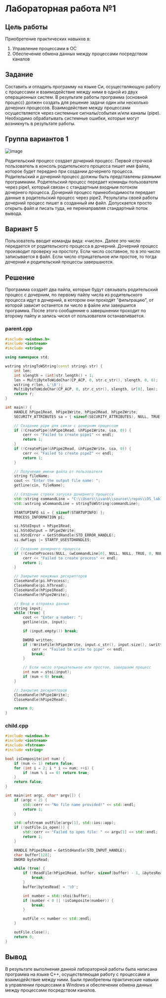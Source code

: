 # Лабораторная работа №1

## Цель работы
Приобретение практических навыков в:
  1. Управление процессами в ОС
  2. Обеспечение обмена данных между процессами посредством каналов

## Задание
Составить и отладить программу на языке Си, осуществляющую работу с процессами и
взаимодействие между ними в одной из двух операционных систем. В результате работы
программа (основной процесс) должен создать для решение задачи один или несколько
дочерних процессов. Взаимодействие между процессами осуществляется через системные
сигналы/события и/или каналы (pipe).
Необходимо обрабатывать системные ошибки, которые могут возникнуть в результате работы.

## Группа вариантов 1

![image](https://github.com/user-attachments/assets/85fe6f8b-a2c3-407d-acdf-aa2106fa270c)

Родительский процесс создает дочерний процесс. Первой строчкой пользователь в консоль
родительского процесса пишет имя файла, которое будет передано при создании дочернего
процесса. Родительский и дочерний процесс должны быть представлены разными программами.
Родительский процесс передает команды пользователя через pipe1, который связан с
стандартным входным потоком дочернего процесса. Дочерний процесс принеобходимости
передает данные в родительский процесс через pipe2. Результаты своей работы дочерний
процесс пишет в созданный им файл. Допускается просто открыть файл и писать туда, не
перенаправляя стандартный поток вывода.

## Вариант 5

Пользователь вводит команды вида: «число<endline>». Далее это число передается от
родительского процесса в дочерний. Дочерний процесс производит проверку на простоту. Если
число составное, то в это число записывается в файл. Если число отрицательное или простое, то
тогда дочерний и родительский процессы завершаются.

## Решение
Программа создаёт два пайпа, которые будут связывать родительский процесс с дочерним, по первому
пайпу числа из родительского процесса идут в дочерний, в котором они проходят "фильтрацию", от
которой зависит останется ли число в файле или завершится программа. После этого сообщенние о завершнении
проходит по второму пайпу и запись чисел от пользователя останавливается.

### parent.cpp
```cpp
#include <windows.h>
#include <iostream>
#include <string>

using namespace std;

wstring stringToWString(const string& str) {
    int len;
    int slength = (int)str.length() + 1;
    len = MultiByteToWideChar(CP_ACP, 0, str.c_str(), slength, 0, 0);
    wstring r(len, L'\0');
    MultiByteToWideChar(CP_ACP, 0, str.c_str(), slength, &r[0], len);
    return r;
}

int main() {
    HANDLE hPipe1Read, hPipe1Write, hPipe2Read, hPipe2Write;
    SECURITY_ATTRIBUTES sa = { sizeof(SECURITY_ATTRIBUTES), NULL, TRUE };

    // Создание pipe для связи с дочерним процессом
    if (!CreatePipe(&hPipe1Read, &hPipe1Write, &sa, 0)) {
        cerr << "Failed to create pipe1" << endl;
        return 1;
    }
    if (!CreatePipe(&hPipe2Read, &hPipe2Write, &sa, 0)) {
        cerr << "Failed to create pipe2" << endl;
        return 1;
    }

    // Получение имени файла от пользователя
    string fileName;
    cout << "Enter the output file name: ";
    getline(cin, fileName);

    // Создание строки запуска дочернего процесса
    std::string commandLine = "C:\\Users\\ivanb\\source\\repos\\OS_lab1_child\\x64\\Debug\\OS_lab1_child.exe " + fileName;
    std::wstring wCommandLine = stringToWString(commandLine);

    STARTUPINFO si = { sizeof(STARTUPINFO) };
    PROCESS_INFORMATION pi;

    si.hStdInput = hPipe1Read;
    si.hStdOutput = hPipe2Write;
    si.hStdError = GetStdHandle(STD_ERROR_HANDLE);
    si.dwFlags |= STARTF_USESTDHANDLES;

    // Создание дочернего процесса
    if (!CreateProcess(NULL, &wCommandLine[0], NULL, NULL, TRUE, 0, NULL, NULL, &si, &pi)) {
        cerr << "Failed to create process" << endl;
        return 1;
    }

    // Закрытие ненужных дескрипторов
    CloseHandle(pi.hProcess);
    CloseHandle(pi.hThread);
    CloseHandle(hPipe1Read);
    CloseHandle(hPipe2Write);

    // Ввод и отправка данных
    string input;
    while (true) {
        cout << "Enter a number: ";
        getline(cin, input);

        if (input.empty()) break;

        DWORD written;
        if (!WriteFile(hPipe1Write, input.c_str(), input.size(), &written, NULL)) {
            cerr << "Failed to write to pipe" << endl;
            break;
        }

        // Если число отрицательное или простое, завершаем процесс
        int num = stoi(input);
        if (num < 0) break;
    }

    // Закрытие дескрипторов
    CloseHandle(hPipe1Write);
    CloseHandle(hPipe2Read);

    return 0;
}
```
### child.cpp
```cpp
#include <windows.h>
#include <iostream>
#include <fstream>
#include <string>

bool isComposite(int num) {
    if (num <= 1) return false;
    for (int i = 2; i * i <= num; ++i) {
        if (num % i == 0) return true;
    }
    return false;
}

int main(int argc, char* argv[]) {
    if (argc < 2) {
        std::cerr << "No file name provided!" << std::endl;
        return 1;
    }

    std::ofstream outFile(argv[1], std::ios::app);
    if (!outFile.is_open()) {
        std::cerr << "Failed to open file: " << argv[1] << std::endl;
        return 1;
    }

    HANDLE hPipe1Read = GetStdHandle(STD_INPUT_HANDLE);
    char buffer[128];
    DWORD bytesRead;

    while (true) {
        if (!ReadFile(hPipe1Read, buffer, sizeof(buffer) - 1, &bytesRead, NULL) || bytesRead == 0) {
            break;
        }
        buffer[bytesRead] = '\0';

        int number = std::stoi(buffer);
        if (number < 0 || !isComposite(number)) {
            break;
        }

        outFile << number << std::endl;
    }

    outFile.close();
    return 0;
}
```
## Вывод
В результате выполнения данной лабораторной работы была написана программа на языке С++, 
осуществляющая работу с процессами и взаимодействие между ними. Были приобретены практические 
навыки в управлении процессами в Windows и обеспечении обмена данных между процессами посредством каналов.
